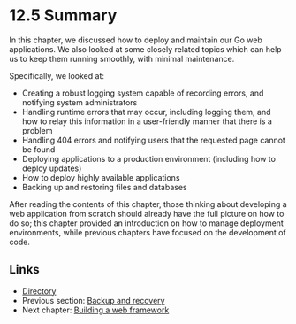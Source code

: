 # 12.5 Summary

In this chapter, we discussed how to deploy and maintain our Go web applications. We also looked at some closely related topics which can help us to keep them running smoothly, with minimal maintenance. 

Specifically, we looked at: 

- Creating a robust logging system capable of recording errors, and notifying system administrators
- Handling runtime errors that may occur, including logging them, and how to relay this information in a user-friendly manner that there is a problem
- Handling 404 errors and notifying users that the requested page cannot be found
- Deploying applications to a production environment (including how to deploy updates)
- How to deploy highly available applications
- Backing up and restoring files and databases

After reading the contents of this chapter, those thinking about developing a web application from scratch should already have the full picture on how to do so; this chapter provided an introduction on how to manage deployment environments, while previous chapters have focused on the development of code.

## Links

- [Directory](build-web-application-with-golang-en.md)
- Previous section: [Backup and recovery](12.4.md)
- Next chapter: [Building a web framework](13.0.md)
